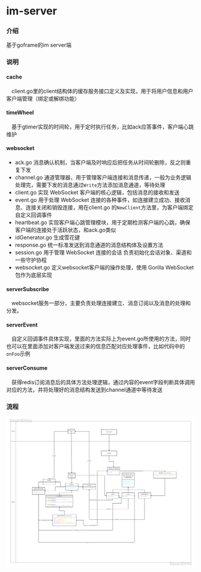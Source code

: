 # im-server

### 介绍
基于goframe的im server端

### 说明

#### cache
&emsp;client.go里的client结构体的缓存服务接口定义及实现，用于将用户信息和用户客户端管理（绑定或解绑功能）

#### timeWheel
&emsp;基于gtimer实现的时间轮，用于定时执行任务，比如ack应答事件，客户端心跳维护

#### websocket
- ack.go 消息确认机制，当客户端及时响应后把任务从时间轮删除，反之则重复下发
- channel.go 通道管理器，用于管理客户端连接和消息传递，一般为业务逻辑处理完，需要下发的消息通过```Write```方法添加消息通道，等待处理
- client.go 实现 WebSocket 客户端的核心逻辑，包括消息的接收和发送
- event.go 用于处理 WebSocket 连接的各种事件，如连接建立成功、接收消息、连接关闭和销毁连接，用在client.go 的```NewClient```方法里，为客户端绑定自定义回调事件
- heartbeat.go 实现客户端心跳管理模块，用于定期检测客户端的心跳，确保客户端的连接处于活跃状态，和ack.go类似
- idGenerator.go 生成雪花键
- response.go 统一标准发送到消息通道的消息结构体及设置方法
- session.go 用于管理 WebSocket 连接的会话 负责初始化会话对象、渠道和一些守护协程
- websocket.go 定义websocket客户端的操作处理，使用 Gorilla WebSocket 包作为底层实现

#### serverSubscribe
&emsp;websocket服务一部分，主要负责处理连接建立、消息订阅以及消息的处理和分发。

#### serverEvent
&emsp;自定义回调事件具体实现，里面的方法实际上为event.go所使用的方法，同时也可以在里面添加对客户端发送过来的信息匹配对应处理事件，比如代码中的```onFoo```示例

#### serverConsume
&emsp;获得redis订阅消息后的具体方法处理逻辑，通过内容的event字段判断具体调用对应的方法，并将处理好的消息结构发送到channel通道中等待发送

### 流程

![websocket.png](websocket.png)